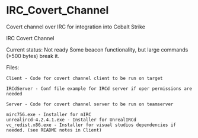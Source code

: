 # IRC_Covert_Channel
Covert channel over IRC for integration into Cobalt Strike

IRC Covert Channel

Current status: Not ready
	Some beacon functionality, but large commands (>500 bytes) break it.

Files:

	Client - Code for covert channel client to be run on target

	IRCdServer - Conf file example for IRCd server if oper permissions are needed

	Server - Code for covert channel server to be run on teamserver

	mirc756.exe - Installer for mIRC
	unrealircd-4.2.4.1.exe - Installer for UnrealIRCd
	vc_redist.x86.exe - Installer for visual studios dependencies if needed. (see README notes in Client)

